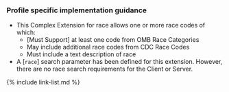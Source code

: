 
### Profile specific implementation guidance

- This Complex Extension for race allows one or more race codes of which:
  - [Must Support] at least one code from OMB Race Categories
  - May include additional race codes from CDC Race Codes
  - Must include a text description of race
- A [`race`]<!--n [`ethnicity`]--><!-- [`gender-identity`]--> search parameter has been defined for this extension.  However, there are no race<!--ethnicity--><!--gender-identity--> search requirements for the Client or Server.

{% include link-list.md %}
